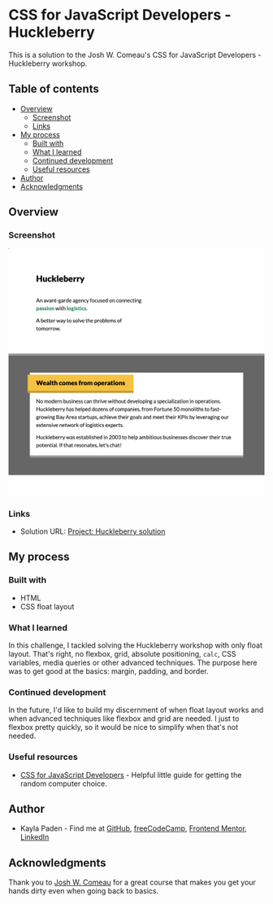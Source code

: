# CSS for JavaScript Developers - Huckleberry

This is a solution to the Josh W. Comeau's CSS for JavaScript Developers - Huckleberry workshop.

## Table of contents

- [Overview](#overview)
  - [Screenshot](#screenshot)
  - [Links](#links)
- [My process](#my-process)
  - [Built with](#built-with)
  - [What I learned](#what-i-learned)
  - [Continued development](#continued-development)
  - [Useful resources](#useful-resources)
- [Author](#author)
- [Acknowledgments](#acknowledgments)

## Overview

### Screenshot

![Huckleberry screenshot](./huckleberry-screenshot.png)

### Links

- Solution URL: [Project: Huckleberry solution](https://github.com/jugglingdev/css-for-js-huckleberry)

## My process

### Built with

- HTML
- CSS float layout

### What I learned

In this challenge, I tackled solving the Huckleberry workshop with only float layout. That's right, no flexbox, grid, absolute positioning, `calc`, CSS variables, media queries or other advanced techniques. The purpose here was to get good at the basics: margin, padding, and border.

### Continued development

In the future, I'd like to build my discernment of when float layout works and when advanced techniques like flexbox and grid are needed. I just to flexbox pretty quickly, so it would be nice to simplify when that's not needed.

### Useful resources

- [CSS for JavaScript Developers](https://css-for-js.dev/) - Helpful little guide for getting the random computer choice.

## Author

- Kayla Paden - Find me at [GitHub](https://github.com/jugglingdev), [freeCodeCamp](https://www.freecodecamp.org/jugglingdev), [Frontend Mentor](https://www.frontendmentor.io/profile/jugglingdev), [LinkedIn](https://www.linkedin.com/in/kayla-marie-paden)

## Acknowledgments

Thank you to [Josh W. Comeau](https://css-for-js.dev/) for a great course that makes you get your hands dirty even when going back to basics.
